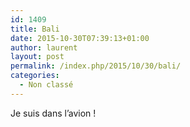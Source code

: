 ```yaml
---
id: 1409
title: Bali
date: 2015-10-30T07:39:13+01:00
author: laurent
layout: post
permalink: /index.php/2015/10/30/bali/
categories:
  - Non classé
---
```

Je suis dans l&rsquo;avion !